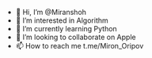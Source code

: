 - 👋 Hi, I’m @Miranshoh
- 👀 I’m interested in Algorithm
- 🌱 I’m currently learning Python
- 💞️ I’m looking to collaborate on Apple
- 📫 How to reach me t.me/Miron_Oripov

<!---
Miranshoh/Miranshoh is a ✨ special ✨ repository because its `README.md` (this file) appears on your GitHub profile.
You can click the Preview link to take a look at your changes.
--->
